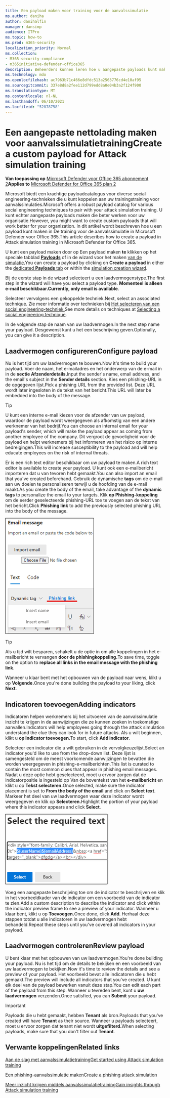 ```yaml
---
title: Een payload maken voor training voor de aanvalssimulatie
ms.author: daniha
author: danihalfin
manager: dansimp
audience: ITPro
ms.topic: how-to
ms.prod: m365-security
localization_priority: Normal
ms.collection:
- M365-security-compliance
- m365initiative-defender-office365
description: Beheerders kunnen leren hoe u aangepaste payloads kunt maken voor de training voor de aanvalssimulatie in Microsoft Defender voor Office 365.
ms.technology: mdo
ms.openlocfilehash: ac7963b71c466e8dfdc513a2563776cd4e10af95
ms.sourcegitcommit: 337e8d8a2fee112d799edd8a0e04b3a2f124f900
ms.translationtype: MT
ms.contentlocale: nl-NL
ms.lasthandoff: 06/10/2021
ms.locfileid: "52878758"
---
```

# <a name="create-a-custom-payload-for-attack-simulation-training"></a><span data-ttu-id="3ad0e-103">Een aangepaste nettolading maken voor aanvalssimulatietraining</span><span class="sxs-lookup"><span data-stu-id="3ad0e-103">Create a custom payload for Attack simulation training</span></span>

<span data-ttu-id="3ad0e-104">**Van toepassing op** [Microsoft Defender voor Office 365 abonnement 2](defender-for-office-365.md)</span><span class="sxs-lookup"><span data-stu-id="3ad0e-104">**Applies to** [Microsoft Defender for Office 365 plan 2](defender-for-office-365.md)</span></span>

<span data-ttu-id="3ad0e-105">Microsoft biedt een krachtige payloadcatalogus voor diverse social engineering-technieken die u kunt koppelen aan uw trainingstraining voor aanvalssimulaties.</span><span class="sxs-lookup"><span data-stu-id="3ad0e-105">Microsoft offers a robust payload catalog for various social engineering techniques to pair with your attack simulation training.</span></span> <span data-ttu-id="3ad0e-106">U kunt echter aangepaste payloads maken die beter werken voor uw organisatie.</span><span class="sxs-lookup"><span data-stu-id="3ad0e-106">However, you might want to create custom payloads that will work better for your organization.</span></span> <span data-ttu-id="3ad0e-107">In dit artikel wordt beschreven hoe u een payload kunt maken in De training voor de aanvalssimulatie in Microsoft Defender voor Office 365.</span><span class="sxs-lookup"><span data-stu-id="3ad0e-107">This article describes how to create a payload in Attack simulation training in Microsoft Defender for Office 365.</span></span>

<span data-ttu-id="3ad0e-108">U kunt een payload maken door op Een payload maken **te** klikken op het speciale tabblad [ **Payloads**](https://security.microsoft.com/attacksimulator?viewid=payload) of in de wizard voor het maken [van de simulatie.](attack-simulation-training.md#selecting-a-payload)</span><span class="sxs-lookup"><span data-stu-id="3ad0e-108">You can create a payload by clicking on **Create a payload** in either the [dedicated **Payloads** tab](https://security.microsoft.com/attacksimulator?viewid=payload) or within the [simulation creation wizard](attack-simulation-training.md#selecting-a-payload).</span></span>

<span data-ttu-id="3ad0e-109">Bij de eerste stap in de wizard selecteert u een laadvermogenstype.</span><span class="sxs-lookup"><span data-stu-id="3ad0e-109">The first step in the wizard will have you select a payload type.</span></span> <span data-ttu-id="3ad0e-110">**Momenteel is alleen e-mail beschikbaar.**</span><span class="sxs-lookup"><span data-stu-id="3ad0e-110">**Currently, only email is available**.</span></span>

<span data-ttu-id="3ad0e-111">Selecteer vervolgens een gekoppelde techniek.</span><span class="sxs-lookup"><span data-stu-id="3ad0e-111">Next, select an associated technique.</span></span> <span data-ttu-id="3ad0e-112">Zie meer informatie over technieken bij [Het selecteren van een social engineering-techniek.](attack-simulation-training.md#selecting-a-social-engineering-technique)</span><span class="sxs-lookup"><span data-stu-id="3ad0e-112">See more details on techniques at [Selecting a social engineering technique](attack-simulation-training.md#selecting-a-social-engineering-technique).</span></span>

<span data-ttu-id="3ad0e-113">In de volgende stap de naam van uw laadvermogen.</span><span class="sxs-lookup"><span data-stu-id="3ad0e-113">In the next step name your payload.</span></span> <span data-ttu-id="3ad0e-114">Desgewenst kunt u het een beschrijving geven.</span><span class="sxs-lookup"><span data-stu-id="3ad0e-114">Optionally, you can give it a description.</span></span>

## <a name="configure-payload"></a><span data-ttu-id="3ad0e-115">Laadvermogen configureren</span><span class="sxs-lookup"><span data-stu-id="3ad0e-115">Configure payload</span></span>

<span data-ttu-id="3ad0e-116">Nu is het tijd om uw laadvermogen te bouwen.</span><span class="sxs-lookup"><span data-stu-id="3ad0e-116">Now it's time to build your payload.</span></span> <span data-ttu-id="3ad0e-117">Voer de naam, het e-mailadres en het onderwerp van de e-mail in in de **sectie Afzenderdetails.**</span><span class="sxs-lookup"><span data-stu-id="3ad0e-117">Input the sender's name, email address, and the email's subject in the **Sender details** section.</span></span> <span data-ttu-id="3ad0e-118">Kies een phishing-URL in de opgegeven lijst.</span><span class="sxs-lookup"><span data-stu-id="3ad0e-118">Pick a phishing URL from the provided list.</span></span> <span data-ttu-id="3ad0e-119">Deze URL wordt later ingesloten in de tekst van het bericht.</span><span class="sxs-lookup"><span data-stu-id="3ad0e-119">This URL will later be embedded into the body of the message.</span></span>

> [!TIP]
> <span data-ttu-id="3ad0e-120">U kunt een interne e-mail kiezen voor de afzender van uw payload, waardoor de payload wordt weergegeven als afkomstig van een andere werknemer van het bedrijf.</span><span class="sxs-lookup"><span data-stu-id="3ad0e-120">You can choose an internal email for your payload's sender, which will make the payload appear as coming from another employee of the company.</span></span> <span data-ttu-id="3ad0e-121">Dit vergroot de gevoeligheid voor de payload en helpt werknemers bij het informeren van het risico op interne bedreigingen.</span><span class="sxs-lookup"><span data-stu-id="3ad0e-121">This will increase susceptibility to the payload and will help educate employees on the risk of internal threats.</span></span>

<span data-ttu-id="3ad0e-122">Er is een rich text editor beschikbaar om uw payload te maken.</span><span class="sxs-lookup"><span data-stu-id="3ad0e-122">A rich text editor is available to create your payload.</span></span> <span data-ttu-id="3ad0e-123">U kunt ook een e-mailbericht importeren dat u van tevoren hebt gemaakt.</span><span class="sxs-lookup"><span data-stu-id="3ad0e-123">You can also import an email that you've created beforehand.</span></span> <span data-ttu-id="3ad0e-124">Gebruik de dynamische **tags** om de e-mail aan uw doelen te personaliseren terwijl u de hoofding van de e-mail maakt.</span><span class="sxs-lookup"><span data-stu-id="3ad0e-124">As you create the body of the email, take advantage of the **dynamic tags** to personalize the email to your targets.</span></span> <span data-ttu-id="3ad0e-125">Klik **op Phishing-koppeling** om de eerder geselecteerde phishing-URL toe te voegen aan de tekst van het bericht.</span><span class="sxs-lookup"><span data-stu-id="3ad0e-125">Click **Phishing link** to add the previously selected phishing URL into the body of the message.</span></span>

![Phishingkoppeling en dynamische tags gemarkeerd in het maken van payloads voor Microsoft Defender voor Office 365](../../media/attack-sim-preview-payload-email-body.png)

> [!TIP]
> <span data-ttu-id="3ad0e-127">Als u tijd wilt besparen, schakelt u de optie in om alle koppelingen in het e-mailbericht te vervangen **door de phishingkoppeling.**</span><span class="sxs-lookup"><span data-stu-id="3ad0e-127">To save time, toggle on the option to **replace all links in the email message with the phishing link**.</span></span>

<span data-ttu-id="3ad0e-128">Wanneer u klaar bent met het opbouwen van de payload naar wens, klikt u op **Volgende.**</span><span class="sxs-lookup"><span data-stu-id="3ad0e-128">Once you're done building the payload to your liking, click **Next**.</span></span>

## <a name="adding-indicators"></a><span data-ttu-id="3ad0e-129">Indicatoren toevoegen</span><span class="sxs-lookup"><span data-stu-id="3ad0e-129">Adding indicators</span></span>

<span data-ttu-id="3ad0e-130">Indicatoren helpen werknemers bij het uitvoeren van de aanvalssimulatie inzicht te krijgen in de aanwijzingen die ze kunnen zoeken in toekomstige aanvallen.</span><span class="sxs-lookup"><span data-stu-id="3ad0e-130">Indicators will help employees going through the attack simulation understand the clue they can look for in future attacks.</span></span> <span data-ttu-id="3ad0e-131">Als u wilt beginnen, klikt u **op Indicator toevoegen.**</span><span class="sxs-lookup"><span data-stu-id="3ad0e-131">To start, click **Add indicator**.</span></span>

<span data-ttu-id="3ad0e-132">Selecteer een indicator die u wilt gebruiken in de vervolgkeuzelijst.</span><span class="sxs-lookup"><span data-stu-id="3ad0e-132">Select an indicator you'd like to use from the drop-down list.</span></span> <span data-ttu-id="3ad0e-133">Deze lijst is samengesteld om de meest voorkomende aanwijzingen te bevatten die worden weergegeven in phishing-e-mailberichten.</span><span class="sxs-lookup"><span data-stu-id="3ad0e-133">This list is curated to contain the most common clues that appear in phishing email messages.</span></span> <span data-ttu-id="3ad0e-134">Nadat u deze optie hebt geselecteerd, moet u ervoor zorgen dat de indicatorpositie is ingesteld op Van de boventekst van het **e-mailbericht** en klikt u op **Tekst selecteren.**</span><span class="sxs-lookup"><span data-stu-id="3ad0e-134">Once selected, make sure the indicator placement is set to **From the body of the email** and click on **Select text**.</span></span> <span data-ttu-id="3ad0e-135">Markeer het deel van uw laadvermogen waar deze indicator wordt weergegeven en klik op **Selecteren.**</span><span class="sxs-lookup"><span data-stu-id="3ad0e-135">Highlight the portion of your payload where this indicator appears and click **Select**.</span></span>

![Gemarkeerde tekst in berichttekst om toe te voegen aan een indicator in training voor aanvalssimulatie](../../media/attack-sim-preview-select-text.png)

<span data-ttu-id="3ad0e-137">Voeg een aangepaste beschrijving toe om de indicator te beschrijven en klik in het voorbeeldkader van de indicator om een voorbeeld van de indicator te zien.</span><span class="sxs-lookup"><span data-stu-id="3ad0e-137">Add a custom description to describe the indicator and click within the indicator preview frame to see a preview of your indicator.</span></span> <span data-ttu-id="3ad0e-138">Wanneer u klaar bent, klikt u op **Toevoegen.**</span><span class="sxs-lookup"><span data-stu-id="3ad0e-138">Once done, click **Add**.</span></span> <span data-ttu-id="3ad0e-139">Herhaal deze stappen totdat u alle indicatoren in uw laadvermogen hebt behandeld.</span><span class="sxs-lookup"><span data-stu-id="3ad0e-139">Repeat these steps until you've covered all indicators in your payload.</span></span>

## <a name="review-payload"></a><span data-ttu-id="3ad0e-140">Laadvermogen controleren</span><span class="sxs-lookup"><span data-stu-id="3ad0e-140">Review payload</span></span>

<span data-ttu-id="3ad0e-141">U bent klaar met het opbouwen van uw laadvermogen.</span><span class="sxs-lookup"><span data-stu-id="3ad0e-141">You're done building your payload.</span></span> <span data-ttu-id="3ad0e-142">Nu is het tijd om de details te bekijken en een voorbeeld van uw laadvermogen te bekijken.</span><span class="sxs-lookup"><span data-stu-id="3ad0e-142">Now it's time to review the details and see a preview of your payload.</span></span> <span data-ttu-id="3ad0e-143">Het voorbeeld bevat alle indicatoren die u hebt gemaakt.</span><span class="sxs-lookup"><span data-stu-id="3ad0e-143">The preview will include all indicators that you've created.</span></span> <span data-ttu-id="3ad0e-144">U kunt elk deel van de payload bewerken vanuit deze stap.</span><span class="sxs-lookup"><span data-stu-id="3ad0e-144">You can edit each part of the payload from this step.</span></span> <span data-ttu-id="3ad0e-145">Wanneer u tevreden bent, kunt u **uw laadvermogen** verzenden.</span><span class="sxs-lookup"><span data-stu-id="3ad0e-145">Once satisfied, you can **Submit** your payload.</span></span>

> [!IMPORTANT]
> <span data-ttu-id="3ad0e-146">Payloads die u hebt gemaakt, hebben **Tenant** als bron.</span><span class="sxs-lookup"><span data-stu-id="3ad0e-146">Payloads that you've created will have **Tenant** as their source.</span></span> <span data-ttu-id="3ad0e-147">Wanneer u payloads selecteert, moet u ervoor zorgen dat tenant niet wordt **uitgefilterd.**</span><span class="sxs-lookup"><span data-stu-id="3ad0e-147">When selecting payloads, make sure that you don't filter out **Tenant**.</span></span>

## <a name="related-links"></a><span data-ttu-id="3ad0e-148">Verwante koppelingen</span><span class="sxs-lookup"><span data-stu-id="3ad0e-148">Related links</span></span>

[<span data-ttu-id="3ad0e-149">Aan de slag met aanvalssimulatietraining</span><span class="sxs-lookup"><span data-stu-id="3ad0e-149">Get started using Attack simulation training</span></span>](attack-simulation-training-get-started.md)

[<span data-ttu-id="3ad0e-150">Een phishing-aanvalssimulatie maken</span><span class="sxs-lookup"><span data-stu-id="3ad0e-150">Create a phishing attack simulation</span></span>](attack-simulation-training.md)

[<span data-ttu-id="3ad0e-151">Meer inzicht krijgen middels aanvalssimulatietraining</span><span class="sxs-lookup"><span data-stu-id="3ad0e-151">Gain insights through Attack simulation training</span></span>](attack-simulation-training-insights.md)
